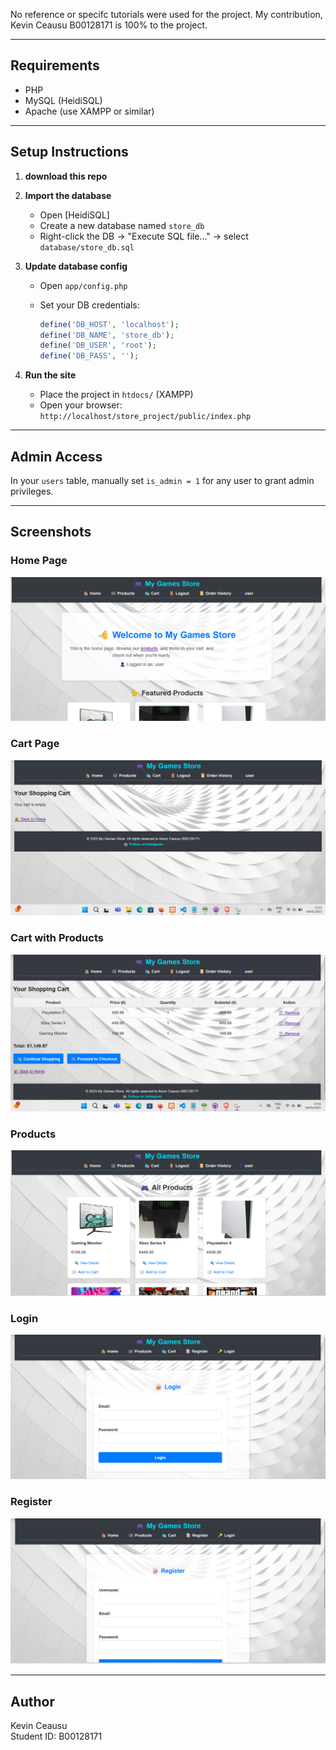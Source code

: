 No reference or specifc tutorials were used for the project.
My contribution, Kevin Ceausu B00128171 is 100% to the project.


---

## Requirements

- PHP
- MySQL (HeidiSQL)
- Apache (use XAMPP or similar)

---

## Setup Instructions

1. **download this repo**

2. **Import the database**  
   - Open [HeidiSQL]
   - Create a new database named `store_db`
   - Right-click the DB → "Execute SQL file..." → select `database/store_db.sql`

3. **Update database config**  
   - Open `app/config.php`  
   - Set your DB credentials:

     ```php
     define('DB_HOST', 'localhost');
     define('DB_NAME', 'store_db');
     define('DB_USER', 'root');
     define('DB_PASS', '');
     ```

4. **Run the site**  
   - Place the project in `htdocs/` (XAMPP)
   - Open your browser:  
     `http://localhost/store_project/public/index.php`

---

##  Admin Access

In your `users` table, manually set `is_admin = 1` for any user to grant admin privileges.

---

## Screenshots

### Home Page
![Home Page](screenshots/home.png)

### Cart Page
![Cart Page](screenshots/cart.png)

###  Cart with Products
![Cart PageP](screenshots/cart_products.png)

### Products
![Products Page](screenshots/products.png)

### Login
![Login Page](screenshots/login.png)

### Register
![Register Page](screenshots/register.png)

---

##  Author

Kevin Ceausu  
Student ID: B00128171


